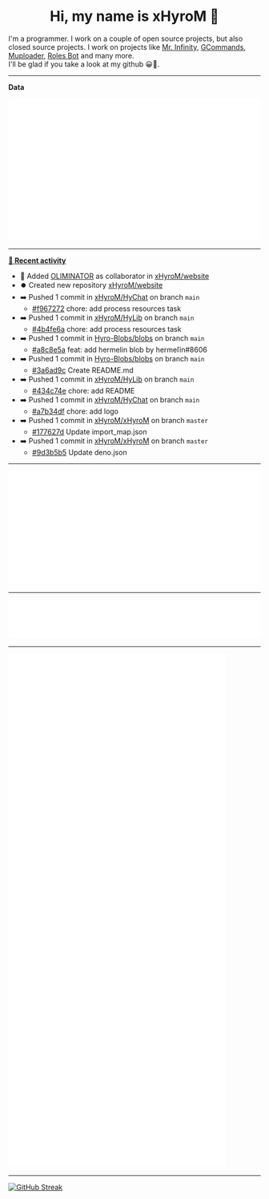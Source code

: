 <p align="center">
    <!-- <img src="https://avatars.githubusercontent.com/u/56601352" width="192" alt="hyro's pfp" /> -->
    <h1 align="center">Hi, my name is xHyroM 👋</h1>
</p>

I'm a programmer. I work on a couple of open source projects, but also closed source projects. I work on projects like [Mr. Infinity](https://discord.com/oauth2/authorize?client_id=720321585625694239&scope=bot%20applications.commands&permissions=8&redirect_uri=https://blobs.gq/imanager&prompt=consent&response_type=code), [GCommands](https://github.com/Garlic-Team/GCommands), [Muploader](https://github.com/xHyroM/Muploader), [Roles Bot](https://github.com/xHyroM/roles-bot) and many more.  
I'll be glad if you take a look at my github 😀👀.

___
**Data**

<img src="https://github.com/xHyroM/xHyroM/blob/master/.cache/base.svg">

___

**[📰 Recent activity](https://github.com/xHyroM)**
* 💼 Added [OLIMINATOR](https://github.com/OLIMINATOR) as collaborator in [xHyroM/website](https://github.com/xHyroM/website)
* ⏺️ Created new repository  [xHyroM/website](https://github.com/xHyroM/website)
* ➡️ Pushed 1 commit in [xHyroM/HyChat](https://github.com/xHyroM/HyChat) on branch `main`
  * [#f967272](https://github.com/xHyroM/HyChat/commit/f967272) chore: add process resources task
* ➡️ Pushed 1 commit in [xHyroM/HyLib](https://github.com/xHyroM/HyLib) on branch `main`
  * [#4b4fe6a](https://github.com/xHyroM/HyLib/commit/4b4fe6a) chore: add process resources task
* ➡️ Pushed 1 commit in [Hyro-Blobs/blobs](https://github.com/Hyro-Blobs/blobs) on branch `main`
  * [#a8c8e5a](https://github.com/Hyro-Blobs/blobs/commit/a8c8e5a) feat: add hermelin blob by hermeľín#8606
* ➡️ Pushed 1 commit in [Hyro-Blobs/blobs](https://github.com/Hyro-Blobs/blobs) on branch `main`
  * [#3a6ad9c](https://github.com/Hyro-Blobs/blobs/commit/3a6ad9c) Create README.md
* ➡️ Pushed 1 commit in [xHyroM/HyLib](https://github.com/xHyroM/HyLib) on branch `main`
  * [#434c74e](https://github.com/xHyroM/HyLib/commit/434c74e) chore: add README
* ➡️ Pushed 1 commit in [xHyroM/HyChat](https://github.com/xHyroM/HyChat) on branch `main`
  * [#a7b34df](https://github.com/xHyroM/HyChat/commit/a7b34df) chore: add logo
* ➡️ Pushed 1 commit in [xHyroM/xHyroM](https://github.com/xHyroM/xHyroM) on branch `master`
  * [#177627d](https://github.com/xHyroM/xHyroM/commit/177627d) Update import_map.json
* ➡️ Pushed 1 commit in [xHyroM/xHyroM](https://github.com/xHyroM/xHyroM) on branch `master`
  * [#9d3b5b5](https://github.com/xHyroM/xHyroM/commit/9d3b5b5) Update deno.json


___

<img src="https://github.com/xHyroM/xHyroM/blob/master/.cache/isocalendar.svg">

___

<img src="https://github.com/xHyroM/xHyroM/blob/master/.cache/languages.svg">

___

<img src="https://github.com/xHyroM/xHyroM/blob/master/.cache/achievements.svg">

___

[![GitHub Streak](https://github-readme-streak-stats.herokuapp.com?user=xHyroM&theme=dark&hide_border=true&date_format=M%20j%5B%2C%20Y%5D)](https://git.io/streak-stats)

